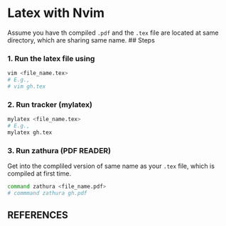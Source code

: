 # Latex with Nvim

Assume you have th compiled `.pdf` and the `.tex` file are located at same
directory, which are sharing same name. ## Steps

### 1. Run the latex file using

```sh
vim <file_name.tex>
# E.g.,
# vim gh.tex
```

### 2. Run tracker (mylatex)

```sh
mylatex <file_name.tex>
# E.g.,
mylatex gh.tex
```

### 3. Run zathura (PDF READER)

Get into the compliled version of same name as your `.tex` file, which is compiled at first time.

```sh
command zathura <file_name.pdf>
# commmand zathura gh.pdf
```

## REFERENCES

